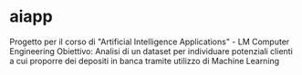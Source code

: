 # aiapp
Progetto per il corso di "Artificial Intelligence Applications" - LM Computer Engineering
Obiettivo: Analisi di un dataset per individuare potenziali clienti a cui proporre dei depositi in banca tramite utilizzo di Machine Learning
